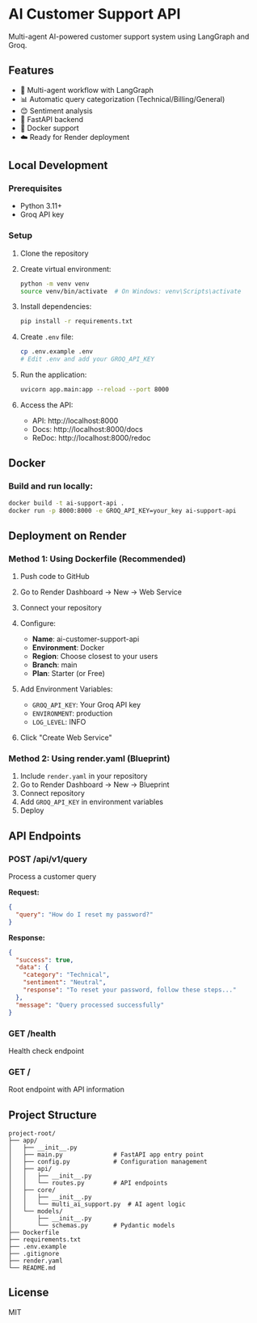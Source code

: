 # AI Customer Support API

Multi-agent AI-powered customer support system using LangGraph and Groq.

## Features

- 🤖 Multi-agent workflow with LangGraph
- 📊 Automatic query categorization (Technical/Billing/General)
- 😊 Sentiment analysis
- 🚀 FastAPI backend
- 🐳 Docker support
- ☁️ Ready for Render deployment

## Local Development

### Prerequisites

- Python 3.11+
- Groq API key

### Setup

1. Clone the repository
2. Create virtual environment:

   ```bash
   python -m venv venv
   source venv/bin/activate  # On Windows: venv\Scripts\activate
   ```

3. Install dependencies:

   ```bash
   pip install -r requirements.txt
   ```

4. Create `.env` file:

   ```bash
   cp .env.example .env
   # Edit .env and add your GROQ_API_KEY
   ```

5. Run the application:

   ```bash
   uvicorn app.main:app --reload --port 8000
   ```

6. Access the API:
   - API: http://localhost:8000
   - Docs: http://localhost:8000/docs
   - ReDoc: http://localhost:8000/redoc

## Docker

### Build and run locally:

```bash
docker build -t ai-support-api .
docker run -p 8000:8000 -e GROQ_API_KEY=your_key ai-support-api
```

## Deployment on Render

### Method 1: Using Dockerfile (Recommended)

1. Push code to GitHub
2. Go to Render Dashboard → New → Web Service
3. Connect your repository
4. Configure:

   - **Name**: ai-customer-support-api
   - **Environment**: Docker
   - **Region**: Choose closest to your users
   - **Branch**: main
   - **Plan**: Starter (or Free)

5. Add Environment Variables:

   - `GROQ_API_KEY`: Your Groq API key
   - `ENVIRONMENT`: production
   - `LOG_LEVEL`: INFO

6. Click "Create Web Service"

### Method 2: Using render.yaml (Blueprint)

1. Include `render.yaml` in your repository
2. Go to Render Dashboard → New → Blueprint
3. Connect repository
4. Add `GROQ_API_KEY` in environment variables
5. Deploy

## API Endpoints

### POST /api/v1/query

Process a customer query

**Request:**

```json
{
  "query": "How do I reset my password?"
}
```

**Response:**

```json
{
  "success": true,
  "data": {
    "category": "Technical",
    "sentiment": "Neutral",
    "response": "To reset your password, follow these steps..."
  },
  "message": "Query processed successfully"
}
```

### GET /health

Health check endpoint

### GET /

Root endpoint with API information

## Project Structure

```
project-root/
├── app/
│   ├── __init__.py
│   ├── main.py              # FastAPI app entry point
│   ├── config.py            # Configuration management
│   ├── api/
│   │   ├── __init__.py
│   │   └── routes.py        # API endpoints
│   ├── core/
│   │   ├── __init__.py
│   │   └── multi_ai_support.py  # AI agent logic
│   └── models/
│       ├── __init__.py
│       └── schemas.py       # Pydantic models
├── Dockerfile
├── requirements.txt
├── .env.example
├── .gitignore
├── render.yaml
└── README.md
```

## License

MIT
